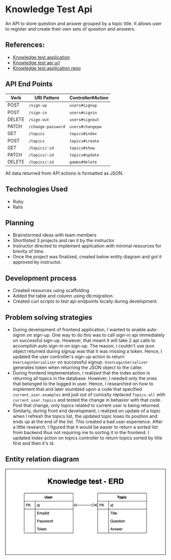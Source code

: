 # Knowledge Test Api

An API to store question and answer grouped by a topic title. It allows user to register and create their own sets of question and answers.


## References:
* [Knowledge test application](https://shantalanarayan.github.io/knowledge-test-client/)
* [Knowledge test api url](https://sn-knowledge-test.herokuapp.com/examples)
* [Knowledge test application repo](https://github.com/shantalanarayan/knowledge-test-client)


## API End Points

| Verb   | URI Pattern            | Controller#Action |
|--------|------------------------|-------------------|
| POST   | `/sign-up`             | `users#signup`    |
| POST   | `/sign-in`             | `users#signin`    |
| DELETE | `/sign-out`            | `users#signout`   |
| PATCH  | `/change-password`     | `users#changepw`  |
| GET    | `/topics`               | `topics#index`     |
| POST   | `/topics`               | `topics#create`    |
| GET    | `/topics/:id`           | `topics#show`      |
| PATCH  | `/topics/:id`           | `topics#update`    |
| DELETE | `/topics/:id`           | `games#delete`     |

All data returned from API actions is formatted as JSON.

## Technologies Used
* Ruby
* Rails

## Planning

* Brainstormed ideas with team members
* Shortlisted 3 projects and ran it by the instructor
* Instructor directed to implement application with minimal resources for brevity of time.
* Once the project was finalized, created below entity diagram and got it approved by instructor.

## Development process
 * Created resources using scaffolding
 * Added the table and column using db:migration.
 * Created curl scripts to test api endpoints locally during development.

## Problem solving strategies
 * During development of frontend application, I wanted to enable auto-signin on sign-up. One way to do this was to call sign-in api immediately on successful sign-up. However, that meant it will take 2 api calls to accomplish auto sign-in on sign-up. The reason, i couldn't use json object returned during signup was that it was missing a token. Hence, I updated the user controller's sign-up action to return `UserLoginSerializer` on successful signup. `UserLoginSerializer` generates token when returning the JSON object to the caller. 
 * During frontend implementation, I realized that the index action is returning all topics in the database. However, I needed only the ones that belonged to the logged in user. Hence, I researched on how to implement that and later stumbled upon a code that specified `current_user.examples` and just out of curiosity replaced `Topics.all` with `current_user.topics` and tested the change in behavior with that code. Post that change, only topics related to current user is being returned.
 * Similarly, during front end development, i realized on update of a topic when I refresh the topics list, the updated topic loses its position and ends up at the end of the list. This created a bad user experience. After a little research, I figured that it would be easier to return a sorted list from backend thus not requiring me to sorting it in the frontend. I updated index action on topics controller to return topics sorted by title first and then it's id.

## Entity relation diagram
![Entity relation diagram - user has many topics](https://github.com/shantalanarayan/knowledge-test-api/blob/KTApi/docs/kt-erd.jpeg)

